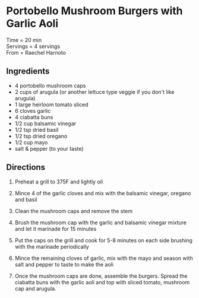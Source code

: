 **Portobello Mushroom Burgers with Garlic Aoli**
====

Time = 20 min \
Servings = 4 servings \
From = Raechel Harnoto

**Ingredients**
----
- 4 portobello mushroom caps
- 2 cups of arugula (or another lettuce type veggie if you don't like arugula)
- 1 large heirloom tomato sliced
- 6 cloves garlic
- 4 ciabatta buns
- 1/2 cup balsamic vinegar
- 1/2 tsp dried basil
- 1/2 tsp dried oregano
- 1/2 cup mayo 
- salt & pepper (to your taste)

**Directions**
----
1. Preheat a grill to 375F and lightly oil

2. Mince 4 of the garlic cloves and mix with the balsamic vinegar, oregano and basil

3. Clean the mushroom caps and remove the stem

4. Brush the mushroom cap with the garlic and balsamic vinegar mixture and let it marinade for 15 minutes 

5. Put the caps on the grill and cook for 5-8 minutes on each side brushing with the marinade periodically

6. Mince the remaining cloves of garlic, mix with the mayo and season with salt and pepper to taste to make the aoli

7. Once the mushroom caps are done, assemble the burgers. Spread the ciabatta buns with the garlic aoli and top with sliced tomato, mushroom cap and arugula.
